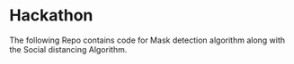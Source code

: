 # Hackathon
The following Repo contains code for Mask detection algorithm along with the Social distancing Algorithm.
